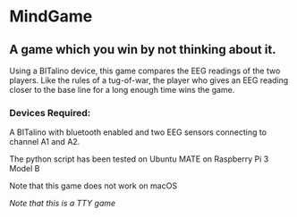# MindGame
## A game which you win by not thinking about it.


Using a BITalino device, this game compares the EEG readings of the two players. Like the rules of a tug-of-war, the player who gives an EEG reading closer to the base line for a long enough time wins the game.


### Devices Required:

A BITalino with bluetooth enabled and two EEG sensors connecting to channel A1 and A2.


The python script has been tested on Ubuntu MATE on Raspberry Pi 3 Model B


Note that this game does not work on macOS


*Note that this is a TTY game*


